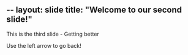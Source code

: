 --
layout: slide
title: "Welcome to our second slide!"
---
This is the third slide -  Getting better 

Use the left arrow to go back!
